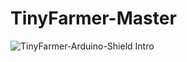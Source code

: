 # TinyFarmer-Master

![TinyFarmer-Arduino-Shield Intro](https://github.com/makezonefablab/TinyFarmer-Masterd/blob/master/img/tinyfarmer_master.png) 
